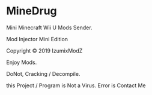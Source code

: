 # MineDrug

Mini Minecraft Wii U Mods Sender.

Mod Injector Mini Edition

Copyright © 2019 IzumixModZ

Enjoy Mods.

DoNot, Cracking / Decompile.

this Project / Program is Not a Virus. Error is Contact Me

